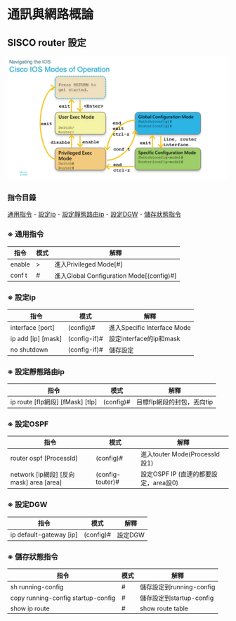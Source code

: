 # 通訊與網路概論


## SISCO router 設定
<img src="./img/img-1.png">

### 指令目錄
<a href="#※-通用指令">通用指令</a> - <a href="#※-設定ip">設定ip</a> - <a href="#※-設定靜態路由ip">設定靜態路由ip</a> - <a href="#※-設定DGW">設定DGW</a> - <a href="#※-儲存狀態指令">儲存狀態指令</a>

### ※ 通用指令
| 指令   | 模式 | 解釋                                     |
| ------ | ---- | ---------------------------------------- |
| enable | >    | 進入Privileged Mode[#]                   |
| conf t | #    | 進入Global Configuration Mode[(config)#] |

### ※ 設定ip
| 指令               | 模式         | 解釋                        |
| ------------------ | ------------ | --------------------------- |
| interface [port]   | (config)#    | 進入Specific Interface Mode |
| ip add [ip] [mask] | (config-if)# | 設定interface的ip和mask     |
| no shutdown        | (config-if)# | 儲存設定                    |

### ※ 設定靜態路由ip
| 指令                             | 模式      | 解釋                       |
| -------------------------------- | --------- | -------------------------- |
| ip route [fIp網段] [fMask] [tIp] | (config)# | 目標fIp網段的封包，丟向tip |

### ※ 設定OSPF
| 指令                                    | 模式             | 解釋                                  |
| --------------------------------------- | ---------------- | ------------------------------------- |
| router ospf [ProcessId]                 | (config)#        | 進入touter Mode(ProcessId設1)         |
| network [ip網段] [反向mask] area [area] | (config-touter)# | 設定OSPF IP (直連的都要設定，area設0) |

### ※ 設定DGW
| 指令                    | 模式      | 解釋    |
| ----------------------- | --------- | ------- |
| ip default-gateway [ip] | (config)# | 設定DGW |

### ※ 儲存狀態指令
| 指令                               | 模式 | 解釋                     |
| ---------------------------------- | ---- | ------------------------ |
| sh running-config                  | #    | 儲存設定到running-config |
| copy running-config startup-config | #    | 儲存設定到startup-config |
| show ip route                      | #    | show route table         |